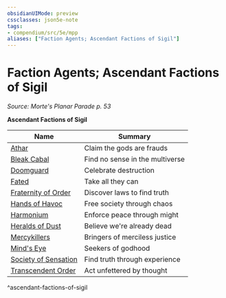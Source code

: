 ```yaml
---
obsidianUIMode: preview
cssclasses: json5e-note
tags:
- compendium/src/5e/mpp
aliases: ["Faction Agents; Ascendant Factions of Sigil"]
---
```

# Faction Agents; Ascendant Factions of Sigil
*Source: Morte's Planar Parade p. 53* 

**Ascendant Factions of Sigil**

| Name | Summary |
|------|---------|
| [Athar](5E2014官方资源/bestiary/humanoid/athar-null-mpp.md) | Claim the gods are frauds |
| [Bleak Cabal](5E2014官方资源/bestiary/humanoid/bleak-cabal-void-soother-mpp.md) | Find no sense in the multiverse |
| [Doomguard](5E2014官方资源/bestiary/humanoid/doomguard-doom-lord-mpp.md) | Celebrate destruction |
| [Fated](5E2014官方资源/bestiary/humanoid/doomguard-rot-blade-mpp.md) | Take all they can |
| [Fraternity of Order](5E2014官方资源/bestiary/humanoid/fated-shaker-mpp.md) | Discover laws to find truth |
| [Hands of Havoc](5E2014官方资源/bestiary/humanoid/fraternity-of-order-law-bender-mpp.md) | Free society through chaos |
| [Harmonium](5E2014官方资源/bestiary/humanoid/hands-of-havoc-fire-starter-mpp.md) | Enforce peace through might |
| [Heralds of Dust](5E2014官方资源/bestiary/humanoid/harmonium-captain-mpp.md) | Believe we're already dead |
| [Mercykillers](5E2014官方资源/bestiary/humanoid/harmonium-peacekeeper-mpp.md) | Bringers of merciless justice |
| [Mind's Eye](5E2014官方资源/bestiary/humanoid/heralds-of-dust-remnant-mpp.md) | Seekers of godhood |
| [Society of Sensation](5E2014官方资源/bestiary/humanoid/mercykiller-bloodhound-mpp.md) | Find truth through experience |
| [Transcendent Order](5E2014官方资源/bestiary/humanoid/minds-eye-matter-smith-mpp.md) | Act unfettered by thought |
^ascendant-factions-of-sigil
